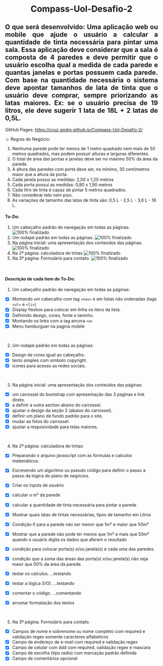 <h1 align="center">Compass-Uol-Desafio-2</h1>
<h2 align="justify">O que será desenvolvido: Uma aplicação web ou mobile que ajude o usuário a calcular a quantidade de tinta necessária para pintar uma sala. Essa aplicação deve considerar que a sala é composta de 4 paredes e deve permitir que o usuário escolha qual a medida de cada parede e quantas janelas e portas possuem cada parede. Com base na quantidade necessária o sistema deve apontar tamanhos de lata de tinta que o usuário deve comprar, sempre priorizando as latas maiores. Ex: se o usuário precisa de 19 litros, ele deve sugerir 1 lata de 18L + 2 latas de 0,5L.</h2>

GitHub Pages: https://cruz-andre.github.io/Compass-Uol-Desafio-2/


☺ Regras de Negócio:
1. Nenhuma parede pode ter menos de 1 metro quadrado nem mais de 50 metros
quadrados, mas podem possuir alturas e larguras diferentes.
2. O total de área das portas e janelas deve ser no máximo 50% da área da parede.
3. A altura das paredes com porta deve ser, no mínimo, 30 centímetros maior que a
altura da porta.
4. Cada janela possui as medidas: 2,00 x 1,20 metros
5. Cada porta possui as medidas: 0,80 x 1,90 metros
6. Cada litro de tinta é capaz de pintar 5 metros quadrados.
7. Não considerar teto nem piso.
8. As variações de tamanho das latas de tinta são: 0,5 L - 2,5 L - 3,6 L - 18 L.

#### To-Do:
1. Um cabeçalho padrão de navegação em todas as páginas. ![100% finalizado](https://progress-bar.dev/100/?title=finalizado)
2. Um rodapé padrão em todas as páginas. ![100% finalizado](https://progress-bar.dev/100/?title=finalizado)
3. Na página inicial: uma apresentação dos conteúdos das páginas. ![100% finalizado](https://progress-bar.dev/100/?title=finalizado)
4. Na 2ª página: calculadora de tintas ![100% finalizado](https://progress-bar.dev/100/?title=finalizado)
5. Na 3ª página: Formulário para contato. ![100% finalizado](https://progress-bar.dev/100/?title=finalizado)

<br>

#### Descrição de cada item do To-Do:
1. Um cabeçalho padrão de navegação em todas as páginas:
- [x] Montando um cabecalho com tag ```<nav>``` e em listas não ordenadas (tags ```<ul>``` e ```<li>```)
- [x] Display flexbox para colocar em linha os itens da lista.
- [x] Definindo design, cores, fonte e tamnho.
- [x] Montando os links com a tag ancora ```<a>```
- [x] Menu hamburguer na pagina mobile

<br>

2. Um rodapé padrão em todas as páginas:
- [x] Design de cores igual ao cabeçalho.
- [x] texto simples com simbolo copyright.
- [x] icones para acesso as redes sociais.

<br>

3. Na página inicial: uma apresentação dos conteúdos das páginas:
- [x] um carrossel do bootstrap com apresentação das 3 paginas e link direto.
- [x] a definir a outra section abaixo do carrossel.
- [x] ajustar o design da seção 2 (abaixo do carrossel).
- [x] definir um plano de fundo padrão para o site.
- [x] mudar as fotos do carrossel.
- [x] ajustar a resposividade para telas maiores.

<br>

4. Na 2ª página: calculadora de tintas:
- [x] Preparando o arquivo javascript com as formulas e calculos matemáticos.
- [x] Escrevendo um algoritmo ou pseudo código para definir o passo a passo da lógica do plano de negócios.
- [x] Criar os inputs de usuário
- [x] calcular o m² da parede
- [x] calcular a quantidade de tinta necessária para pintar a parede
- [x] Mostrar quais latas de tintas necessárias, tipos de tamanho em Litros
- [x] Condição if para a parede não ser menor que 1m² e maior que 50m²
- [x] Mostrar que a parede não pode ter menos que 1m² e mais que 50m² quando o usuário digita os dados que aferem o resultado
- [x] condição para colocar porta(s) e/ou janela(s) e cada uma das paredes.
- [x] condição que a soma das áreas das porta(s) e/ou janela(s) não seja maior que 50% da área da parede.
- [x] testar os calculos. ...testando
- [x] testar a lógica (I/O). ...testando
- [x] comentar o código. ...comentando
- [x] arrumar formatação dos textos


<br>

5. Na 3ª página: Formulário para contato.
- [x] Campos de nome e sobrenome ou nome completo com required e validação regex somente caracteres alfabeticos
- [x] Campo de endereço de e-mail com required e validação regex
- [x] Campo de celular com ddd com required, validação regex e mascara
- [x] Campo de escolha (tipo radio) com marcação padrão definida
- [x] Campo de comentários opcional
